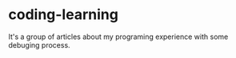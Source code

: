 # coding-learning
It's a group of articles about my programing experience with some debuging process.
